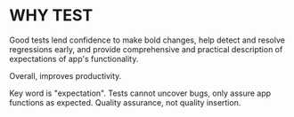 # WHY TEST

Good tests lend confidence to make bold changes, help detect and resolve regressions early, and provide
comprehensive and practical description of expectations of app's functionality.

Overall, improves productivity.

Key word is "expectation". Tests cannot uncover bugs, only assure app functions as expected. Quality assurance, not quality insertion.
